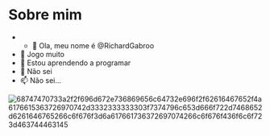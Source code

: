 # Sobre mim

- - 👋 Ola, meu nome é @RichardGabroo
- 👀 Jogo muito 
- 🌱 Estou aprendendo a programar
- 💞️ Não sei 
- 📫 Não sei...


![68747470733a2f2f696d672e736869656c64732e696f2f62616467652f4a6176615363726970742d3332333333303f7374796c653d666f722d7468652d6261646765266c6f676f3d6a617661736372697074266c6f676f436f6c6f723d463744463145](https://user-images.githubusercontent.com/106668405/172598498-95759c01-cdf5-4f1e-a320-247ad2c58e93.svg)




